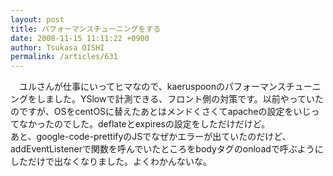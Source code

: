 ```yaml
---
layout: post
title: パフォーマンスチューニングをする
date: 2008-11-15 11:11:22 +0900
author: Tsukasa OISHI
permalink: /articles/631
---
```



　ユルさんが仕事にいってヒマなので、kaeruspoonのパフォーマンスチューニングをしました。YSlowで計測できる、フロント側の対策です。以前やっていたのですが、OSをcentOSに替えたあとはメンドくさくてapacheの設定をいじってなかったのでした。deflateとexpiresの設定をしただけだけど。  
あと、google-code-prettifyのJSでなぜかエラーが出ていたのだけど、addEventListenerで関数を呼んでいたところをbodyタグのonloadで呼ぶようにしただけで出なくなりました。よくわかんないな。  

